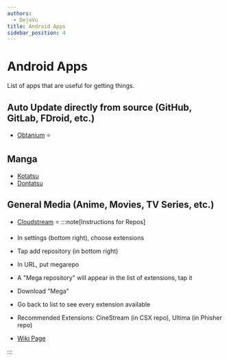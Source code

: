 ```yaml
---
authors:
  - DejaVu
title: Android Apps
sidebar_position: 4
---
```

# Android Apps
List of apps that are useful for getting things.

## Auto Update directly from source (GitHub, GitLab, FDroid, etc.)
- [Obtanium](https://github.com/ImranR98/Obtainium) ⭐
## Manga
- [Kotatsu](https://kotatsu.app/)
- [Dontatsu](https://discord.gg/dantotsu)
## General Media (Anime, Movies, TV Series, etc.)
- [Cloudstream](https://github.com/recloudstream/cloudstream) ⭐
:::note[Instructions for Repos]

- In settings (bottom right), choose extensions
- Tap add repository (in bottom right)
- In URL, put megarepo
- A "Mega repository" will appear in the list of extensions, tap it
- Download "Mega"
- Go back to list to see every extension available
- Recommended Extensions: CineStream (in CSX repo), Ultima (in Phisher repo)
- [Wiki Page](https://cloudstream.miraheze.org/wiki/Main_Page)

:::